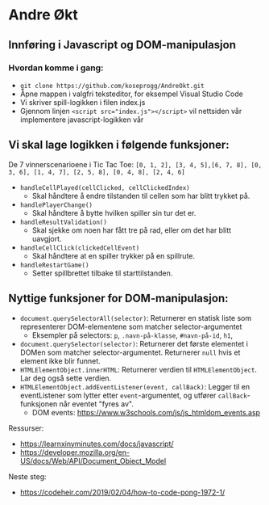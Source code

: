# Andre Økt
## Innføring i Javascript og DOM-manipulasjon

### Hvordan komme i gang:
- `git clone https://github.com/koseprogg/AndreOkt.git`
- Åpne mappen i valgfri teksteditor, for eksempel Visual Studio Code
- Vi skriver spill-logikken i filen index.js
- Gjennom linjen `<script src="index.js"></script>` vil nettsiden vår implementere javascript-logikken vår

## Vi skal lage logikken i følgende funksjoner: 

De 7 vinnerscenarioene i Tic Tac Toe: `[0, 1, 2], [3, 4, 5],[6, 7, 8], [0, 3, 6], [1, 4, 7], [2, 5, 8], [0, 4, 8], [2, 4, 6]`

- `handleCellPlayed(cellClicked, cellClickedIndex)`
  - Skal håndtere å endre tilstanden til cellen som har blitt trykket på.
- `handlePlayerChange()`
  - Skal håndtere å bytte hvilken spiller sin tur det er.
- `handleResultValidation()`
  - Skal sjekke om noen har fått tre på rad, eller om det har blitt uavgjort.
- `handleCellClick(clickedCellEvent)`
  - Skal håndtere at en spiller trykker på en spillrute.
- `handleRestartGame()`
  - Setter spillbrettet tilbake til starttilstanden.


## Nyttige funksjoner for DOM-manipulasjon:
- `document.querySelectorAll(selector)`: Returnerer en statisk liste som representerer DOM-elementene som matcher selector-argumentet
  - Eksempler på selectors: `p`, `.navn-på-klasse`, `#navn-på-id`, `h1`, 
- `document.querySelector(selector)`: Returnerer det første elementet i DOMen som matcher selector-argumentet. Returnerer `null` hvis et element ikke blir funnet.
-  `HTMLElementObject.innerHTML`: Returnerer verdien til `HTMLElementObject`. Lar deg også sette verdien.
- `HTMLElementObject.addEventListener(event, callBack)`: Legger til en eventListener som lytter etter `event`-argumentet, og utfører `callBack`-funksjonen når eventet "fyres av".
  - DOM events: https://www.w3schools.com/js/js_htmldom_events.asp



Ressurser: 
- https://learnxinyminutes.com/docs/javascript/
- https://developer.mozilla.org/en-US/docs/Web/API/Document_Object_Model


Neste steg: 
- https://codeheir.com/2019/02/04/how-to-code-pong-1972-1/
